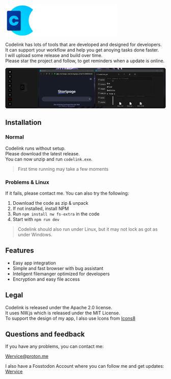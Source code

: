 <br>
<img src="images/codelink_banner.png" height=100>
<br>


Codelink has lots of tools that are developed and designed for developers.   
It can support your workflow and help you get anoying tasks done faster.   
I will upload some release and build over time.   
Please star the project and follow, to get reminders when a update is online.


<div align=left>
<img src="images/screenshot.png">
</div>

## Installation

### Normal
Codelink runs without setup.   
Please download the latest release.   
You can now unzip and run `codelink.exe`.
> First time running may take a few moments
### Problems & Linux
If it fails, please contact me. You can also try the following:
1. Download the code as zip & unpack
2. If not installed, install NPM
3. Run `npm install nw fs-extra` in the code
4. Start with `npm run dev`
> Codelink should also run under Linux, but it may not lock as got as under Windows.

## Features
- Easy app integration
- Simple and fast browser with bug assistant
- Inteligent filemanger optimized for developers
- Encryption and easy file access

## Legal
Codelink is released under the Apache 2.0 license.   
It uses NW.js which is released under the MIT License.   
To support the design of my app, I also use Icons from [Icons8](https://icons8.com)

## Questions and feedback
If you have any problems, you can contact me:

[Wervice@proton.me](wervice@proton.me)

I also have a Fosstodon Account where you can follow me and get updates: [Wervice](https://fosstodon.org/@wervice)